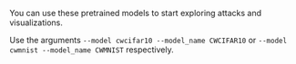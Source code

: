 You can use these pretrained models to start exploring attacks and visualizations.

Use the arguments `--model cwcifar10 --model_name CWCIFAR10` or `--model cwmnist --model_name CWMNIST` respectively.
